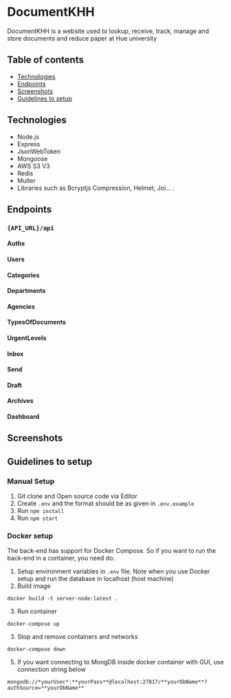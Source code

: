 # DocumentKHH

DocumentKHH is a website used to lookup, receive, track, manage and store documents and reduce paper at Hue university

## Table of contents

- [Technologies](#technologies)
- [Endpoints](#endpoints)
- [Screenshots](#screenshots)
- [Guidelines to setup](#guidelines-to-setup)

## Technologies

- Node.js
- Express
- JsonWebToken
- Mongoose
- AWS S3 V3
- Redis
- Multer
- Libraries such as Bcryptjs Compression, Helmet, Joi...
  .

## Endpoints

### `{API_URL}/api`

#### Auths

#### Users

#### Categories

#### Departments

#### Agencies

#### TypesOfDocuments

#### UrgentLevels

#### Inbox

#### Send

#### Draft

#### Archives

#### Dashboard

## Screenshots

## Guidelines to setup

### Manual Setup

1. Git clone and Open source code via Editor
2. Create `.env` and the format should be as given in `.env.example`
3. Run `npm install`
4. Run `npm start`

### Docker setup

The back-end has support for Docker Compose. So if you want to run the back-end in a container, you need do:

1. Setup environment variables in `.env` file. Note when you use Docker setup and run the database in localhost (host machine)
2. Build image

```
docker build -t server-node:latest .

```

3. Run container

```
docker-compose up

```

3. Stop and remove containers and networks

```
docker-compose down

```

5. If you want connecting to MongDB inside docker container with GUI, use connection string below

```
mongodb://*yourUser*:**yourPass**@localhost:27017/**yourDbName**?authSource=**yourDbName**

```

